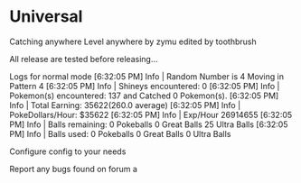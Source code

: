 # Universal
Catching anywhere Level anywhere by zymu edited by toothbrush

All release are tested before releasing...

Logs for normal mode
[6:32:05 PM] Info | Random Number is 4 Moving in Pattern 4
[6:32:05 PM] Info | Shineys encountered: 0
[6:32:05 PM] Info | Pokemon(s) encountered: 137 and Catched 0 Pokemon(s).
[6:32:05 PM] Info | Total Earning: $35622 ($260.0 average)
[6:32:05 PM] Info | PokeDollars/Hour: $35622
[6:32:05 PM] Info | Exp/Hour 26914655
[6:32:05 PM] Info | Balls remaining: 0 Pokeballs 0 Great Balls 25 Ultra Balls
[6:32:05 PM] Info | Balls used: 0 Pokeballs 0 Great Balls 0 Ultra Balls

Configure config to your needs

Report any bugs found on forum
a

